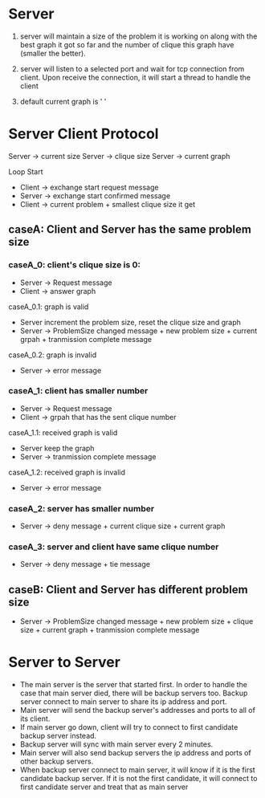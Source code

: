 # Server 
1. server will maintain a size of the problem it is working on along with the best graph it got so far and the number of clique this graph have (smaller the better).

2. server will listen to a selected port and wait for tcp connection from client. Upon receive the connection, it will start a thread to handle the client

3.  default current graph is ' '

# Server Client Protocol 
Server -> current size
Server -> clique size
Server -> current graph

Loop Start

* Client -> exchange start request message
* Server -> exchange start confirmed message
* Client -> current problem + smallest clique size it get

## caseA: Client and Server has the same problem size

### caseA_0: client's clique size is 0:
* Server -> Request message
* Client -> answer graph

caseA_0.1: graph is valid
* Server increment the problem size, reset the clique size and graph
* Server -> ProblemSize changed message + new problem size +
            current grpah + tranmission complete message

caseA_0.2: graph is invalid
* Server -> error message


### caseA_1: client has smaller number
* Server -> Request message
* Client -> grpah that has the sent clique number

caseA_1.1: received graph is valid
* Server keep the graph
* Server -> tranmission complete message

caseA_1.2: received graph is invalid
* Server -> error message


### caseA_2: server has smaller number
* Server -> deny message + current clique size + current graph

### caseA_3: server and client have same clique number
* Server -> deny message + tie message


## caseB: Client and Server has different problem size
* Server -> ProblemSize changed message + new problem size + 
            clique size + current graph + tranmission complete message


# Server to Server

* The  main server  is the server that started first. In order to handle the case that main server died, there will be backup servers too. Backup server connect to main server to share its ip address and port. 
* Main server will send the backup server's addresses and ports to all of its client. 
* If main server go down, client will try to connect to first candidate backup server instead. 
* Backup server will sync with main server every 2 minutes. 
* Main server will also send backup servers the ip address and ports of other backup servers. 
* When backup server connect to main server, it will know if it is the first candidate backup server. If it is not the first candidate, it will connect to first candidate server and treat that as main server

